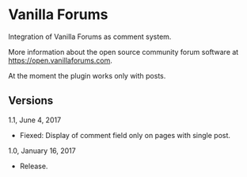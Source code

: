 Vanilla Forums
==============

Integration of Vanilla Forums as comment system.

More information about the open source community forum software at https://open.vanillaforums.com.

At the moment the plugin works only with posts.


Versions
--------

1.1, June 4, 2017
- Fiexed: Display of comment field only on pages with single post.

1.0, January 16, 2017
- Release.
